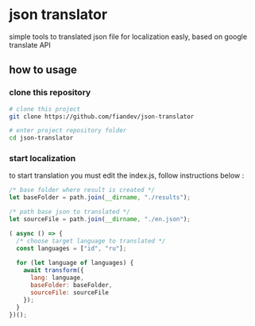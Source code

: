 # json translator
simple tools to translated json file for localization easly, based on google translate API

## how to usage

### clone this repository
```bash
# clone this project
git clone https://github.com/fiandev/json-translator

# enter project repository folder
cd json-translator
```

### start localization

to start translation you must edit the index.js, follow instructions below :

```javascript
/* base folder where result is created */
let baseFolder = path.join(__dirname, "./results");

/* path base json to translated */
let sourceFile = path.join(__dirname, "./en.json");

( async () => {
  /* choose target language to translated */
  const languages = ["id", "ru"];
  
  for (let language of languages) {
    await transform({
      lang: language,
      baseFolder: baseFolder,
      sourceFile: sourceFile
    });
  }
})();
```